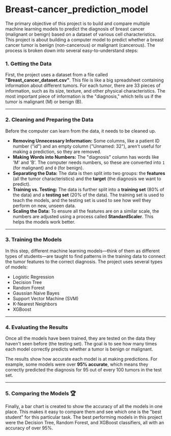 # Breast-cancer_prediction_model
The primary objective of this project is to build and compare multiple machine learning models to predict the diagnosis of breast cancer (malignant or benign) based on a dataset of various cell characteristics.
This project is about building a computer model to predict whether a breast cancer tumor is benign (non-cancerous) or malignant (cancerous). The process is broken down into several easy-to-understand steps:

### 1. **Getting the Data** 
First, the project uses a dataset from a file called **"Breast_cancer_dataset.csv"**. This file is like a big spreadsheet containing information about different tumors. For each tumor, there are 33 pieces of information, such as its size, texture, and other physical characteristics. The most important piece of information is the "diagnosis," which tells us if the tumor is malignant (M) or benign (B).

---

### 2. **Cleaning and Preparing the Data** 
Before the computer can learn from the data, it needs to be cleaned up.
* **Removing Unnecessary Information:** Some columns, like a patient ID number ("id") and an empty column ("Unnamed: 32"), aren't useful for making a prediction, so they are removed.
* **Making Words into Numbers:** The "diagnosis" column has words like 'M' and 'B'. The computer needs numbers, so these are converted into `1` (for malignant) and `0` (for benign).
* **Separating the Data:** The data is then split into two groups: the **features** (all the tumor characteristics) and the **target** (the diagnosis we want to predict).
* **Training vs. Testing:** The data is further split into a **training set** (80% of the data) and a **testing set** (20% of the data). The training set is used to teach the models, and the testing set is used to see how well they perform on new, unseen data.
* **Scaling the Data:** To ensure all the features are on a similar scale, the numbers are adjusted using a process called **StandardScaler**. This helps the models work better.

---

### 3. **Training the Models** 
In this step, different machine learning models—think of them as different types of students—are taught to find patterns in the training data to connect the tumor features to the correct diagnosis. The project uses several types of models:
* Logistic Regression
* Decision Tree
* Random Forest
* Gaussian Naive Bayes
* Support Vector Machine (SVM)
* K-Nearest Neighbors
* XGBoost

---

### 4. **Evaluating the Results** 
Once all the models have been trained, they are tested on the data they haven't seen before (the testing set). The goal is to see how many times each model correctly predicts whether a tumor is benign or malignant.

The results show how accurate each model is at making predictions. For example, some models were over **95% accurate**, which means they correctly predicted the diagnosis for 95 out of every 100 tumors in the test set.

---

### 5. **Comparing the Models** 🏆
Finally, a bar chart is created to show the accuracy of all the models in one place. This makes it easy to compare them and see which one is the "best student" for this particular task. The best performing models in this project were the Decision Tree, Random Forest, and XGBoost classifiers, all with an accuracy of over 95%.
